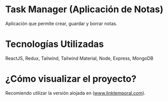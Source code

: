 # Task Manager (Aplicación de Notas)
Aplicación que permite crear, guardar y borrar notas.


# Tecnologías Utilizadas
ReactJS, Redux, Tailwind, Tailwind Material, Node, Express, MongoDB


# ¿Cómo visualizar el proyecto?
Recomiendo utilizar la versión alojada en (www.linktemporal.com).
